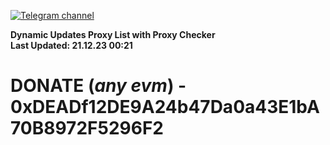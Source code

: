 [![Telegram channel](https://img.shields.io/endpoint?url=https://runkit.io/damiankrawczyk/telegram-badge/branches/master?url=https://t.me/n4z4v0d)](https://t.me/n4z4v0d) 

**Dynamic Updates Proxy List with Proxy Checker**  
**Last Updated: 21.12.23 00:21**

# DONATE (_any evm_) - 0xDEADf12DE9A24b47Da0a43E1bA70B8972F5296F2
